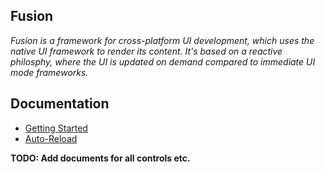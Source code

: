 ## Fusion

_Fusion is a framework for cross-platform UI development, which uses the native UI framework to render its content. It's based on a reactive philosphy, where the UI is updated on demand compared to immediate UI mode frameworks._

## Documentation

* [Getting Started](Docs/GettingStarted.md)
* [Auto-Reload](AutoReload/README.md)

**TODO: Add documents for all controls etc.**
